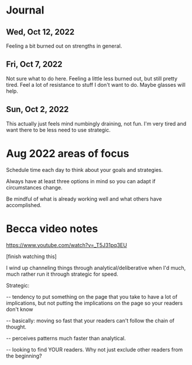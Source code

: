 # Journal

## Wed, Oct 12, 2022
Feeling a bit burned out on strengths in general. 

## Fri, Oct 7, 2022
Not sure what to do here. Feeling a little less burned out, but still pretty tired. Feel a lot of resistance to stuff I don't want to do. Maybe glasses will help. 

## Sun, Oct 2, 2022
This actually just feels mind numbingly draining, not fun. I'm very tired and want there to be less need to use strategic. 





# Aug 2022 areas of focus

Schedule time each day to think about your goals and strategies.

Always have at least three options in mind so you can adapt if circumstances change.

Be mindful of what is already working well and what others have accomplished.

# Becca video notes

https://www.youtube.com/watch?v=_T5J31pq3EU

\[finish watching this\]

I wind up channeling things through analytical/deliberative when I'd much, much rather run it through strategic for speed.

Strategic:

\-\- tendency to put something on the page that you take to have a lot of implications, but not putting the implications on the page so your readers don't know

\-\- basically: moving so fast that your readers can't follow the chain of thought.

\-\- perceives patterns much faster than analytical.

\-\- looking to find YOUR readers. Why not just exclude other readers from the beginning?